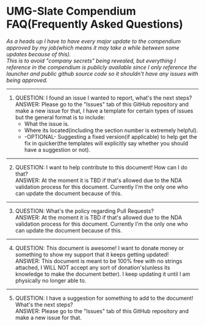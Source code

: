 # UMG-Slate Compendium FAQ(Frequently Asked Questions)

*As a heads up I have to have every major update to the compendium approved by my job(which means it may take a while between some updates because of this). \
This is to avoid "company secrets" being revealed, but everything I reference in the compendium is publicly available since 
I only reference the launcher and public github source code so it shouldn't have any issues with being approved.*

---
1. QUESTION: I found an issue I wanted to report, what's the next steps? \
ANSWER: Please go to the "Issues" tab of this GitHub repository and make a new issue for that, 
I have a template for certain types of issues but the general format is to include: 
   - What the issue is.
   - Where its located(including the section number is extremely helpful).
   - -OPTIONAL- Suggesting a fixed version(if applicable) to help get the fix in quicker(the templates will explicitly say whether you should have a suggestion or not).
---
2. QUESTION: I want to help contribute to this document! How can I do that? \
ANSWER: At the moment it is TBD if that's allowed due to the NDA validation process for this document. Currently I'm the only one who can update the document because of this.
---
3. QUESTION: What's the policy regarding Pull Requests? \
ANSWER: At the moment it is TBD if that's allowed due to the NDA validation process for this document. Currently I'm the only one who can update the document because of this.
---
4. QUESTION: This document is awesome! I want to donate money or something to show my support that it keeps getting updated! \
ANSWER: This document is meant to be 100% free with no strings attached, I WILL NOT accept any sort of donation's(unless its knowledge to make the document better). I keep updating it until I am physically no longer able to.
---
5. QUESTION: I have a suggestion for something to add to the document! What's the next steps? \
ANSWER: Please go to the "Issues" tab of this GitHub repository and make a new issue for that.


